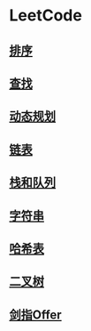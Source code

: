 # LeetCode
## [排序](https://github.com/WhCannon/LeetCode/tree/master/Sort/README.MD)
## [查找](https://github.com/WhCannon/LeetCode/tree/master/Search/README.MD)
## [动态规划](https://github.com/WhCannon/LeetCode/tree/master/DP/README.MD)
## [链表](https://github.com/WhCannon/LeetCode/tree/master/List/README.MD)
## [栈和队列](https://github.com/WhCannon/LeetCode/tree/master/Stack/README.MD)
## [字符串](https://github.com/WhCannon/LeetCode/tree/master/String/README.MD)
## [哈希表](https://github.com/WhCannon/LeetCode/tree/master/Hash/README.MD)
## [二叉树](https://github.com/WhCannon/LeetCode/tree/master/Tree/README.MD)
## [剑指Offer](https://github.com/WhCannon/LeetCode/tree/master/Offer/README.MD)
